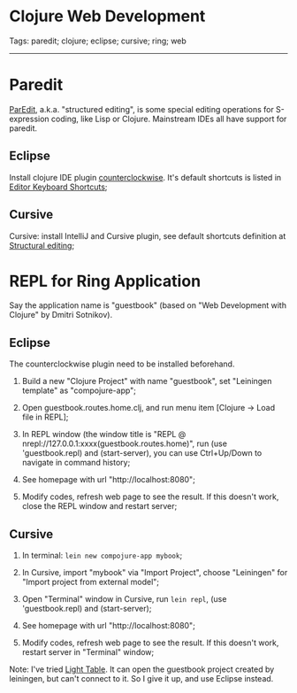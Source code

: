 # Clojure Web Development
Tags: paredit; clojure; eclipse; cursive; ring; web

------

# Paredit

[ParEdit](http://www.emacswiki.org/ParEdit), a.k.a. "structured editing",
is some special editing operations for S-expression coding,
like Lisp or Clojure. Mainstream IDEs all have support for paredit.

## Eclipse

Install clojure IDE plugin [counterclockwise](https://code.google.com/p/counterclockwise/).
It's default shortcuts is listed in [Editor Keyboard Shortcuts](http://doc.ccw-ide.org/keyboard-shortcuts.html);

## Cursive

Cursive: install IntelliJ and Cursive plugin, see default shortcuts definition
at [Structural editing](https://cursiveclojure.com/userguide/paredit.html);

# REPL for Ring Application

Say the application name is "guestbook" (based on "Web Development with Clojure"
by Dmitri Sotnikov).

## Eclipse

The counterclockwise plugin need to be installed beforehand.

1. Build a new "Clojure Project" with name "guestbook", set "Leiningen template" as "compojure-app";

1. Open guestbook.routes.home.clj, and run menu item [Clojure -> Load file in REPL];

1. In REPL window (the window title is "REPL @ nrepl://127.0.0.1:xxxx(guestbook.routes.home)",
   run (use 'guestbook.repl) and (start-server), you can use Ctrl+Up/Down to navigate in command history;

1. See homepage with url "http://localhost:8080";

1. Modify codes, refresh web page to see the result. If this doesn't work,
   close the REPL window and restart server;

## Cursive

1. In terminal: `lein new compojure-app mybook`;

1. In Cursive, import "mybook" via "Import Project",
   choose "Leiningen" for "Import project from external model";

1. Open "Terminal" window in Cursive, run `lein repl`,
   (use 'guestbook.repl) and (start-server);

1. See homepage with url "http://localhost:8080";

1. Modify codes, refresh web page to see the result. If this doesn't work,
   restart server in "Terminal" window;

Note: I've tried [Light Table](http://www.lighttable.com/).
It can open the guestbook project created by leiningen, but can't connect to it.
So I give it up, and use Eclipse instead.
